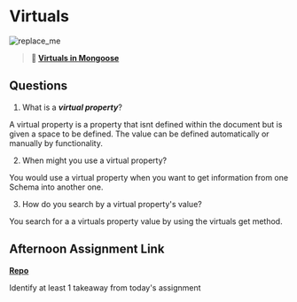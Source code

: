 # Virtuals

![replace_me](https://codeworks.blob.core.windows.net/public/assets/img/illustrations/placeholder.svg)

> **📖 [Virtuals in Mongoose](https://codeworksacademy.com/fs-student-guide/resources/wk5/04-Virtuals)**

## Questions

1. What is a ***virtual property***?

A virtual property is a property that isnt defined within the document but is given a space to be defined. The value can be defined automatically or manually by functionality. 

2. When might you use a virtual property? 

You would use a virtual property when you want to get information from one Schema into another one. 

3. How do you search by a virtual property's value?

You search for a a virtuals property value by using the virtuals get method.

## Afternoon Assignment Link

**[Repo](https://github.com/Alexmquan/<ASSIGNMENT_REPO>)**

Identify at least 1 takeaway from today's assignment
